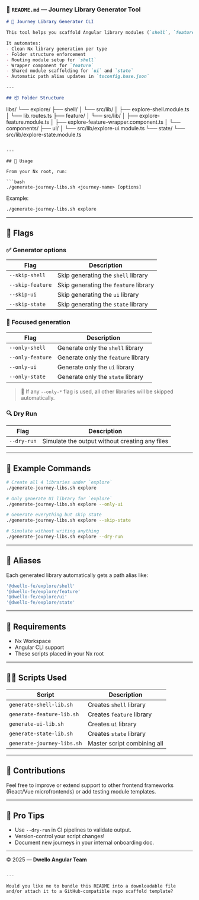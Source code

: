 
### 📘 `README.md` — Journey Library Generator Tool

```markdown
# 🧰 Journey Library Generator CLI

This tool helps you scaffold Angular library modules (`shell`, `feature`, `ui`, `state`) for a specific journey in an Nx monorepo.

It automates:
- Clean Nx library generation per type
- Folder structure enforcement
- Routing module setup for `shell`
- Wrapper component for `feature`
- Shared module scaffolding for `ui` and `state`
- Automatic path alias updates in `tsconfig.base.json`

---

## 📦 Folder Structure

```

libs/
└── explore/
├── shell/
│   └── src/lib/
│       ├── explore-shell.module.ts
│       └── lib.routes.ts
├── feature/
│   └── src/lib/
│       ├── explore-feature.module.ts
│       ├── explore-feature-wrapper.component.ts
│       └── components/
├── ui/
│   └── src/lib/explore-ui.module.ts
└── state/
└── src/lib/explore-state.module.ts

````

---

## 🚀 Usage

From your Nx root, run:

```bash
./generate-journey-libs.sh <journey-name> [options]
````

Example:

```bash
./generate-journey-libs.sh explore
```

---

## 🧩 Flags

### ✅ Generator options

| Flag             | Description                           |
| ---------------- | ------------------------------------- |
| `--skip-shell`   | Skip generating the `shell` library   |
| `--skip-feature` | Skip generating the `feature` library |
| `--skip-ui`      | Skip generating the `ui` library      |
| `--skip-state`   | Skip generating the `state` library   |

### 🎯 Focused generation

| Flag             | Description                         |
| ---------------- | ----------------------------------- |
| `--only-shell`   | Generate only the `shell` library   |
| `--only-feature` | Generate only the `feature` library |
| `--only-ui`      | Generate only the `ui` library      |
| `--only-state`   | Generate only the `state` library   |

> 📝 If any `--only-*` flag is used, all other libraries will be skipped automatically.

### 🔍 Dry Run

| Flag        | Description                                    |
| ----------- | ---------------------------------------------- |
| `--dry-run` | Simulate the output without creating any files |

---

## 🧪 Example Commands

```bash
# Create all 4 libraries under `explore`
./generate-journey-libs.sh explore

# Only generate UI library for `explore`
./generate-journey-libs.sh explore --only-ui

# Generate everything but skip state
./generate-journey-libs.sh explore --skip-state

# Simulate without writing anything
./generate-journey-libs.sh explore --dry-run
```

---

## 🔗 Aliases

Each generated library automatically gets a path alias like:

```ts
'@dwello-fe/explore/shell'
'@dwello-fe/explore/feature'
'@dwello-fe/explore/ui'
'@dwello-fe/explore/state'
```

---

## 📁 Requirements

* Nx Workspace
* Angular CLI support
* These scripts placed in your Nx root

---

## 👨‍🔧 Scripts Used

| Script                     | Description                 |
| -------------------------- | --------------------------- |
| `generate-shell-lib.sh`    | Creates `shell` library     |
| `generate-feature-lib.sh`  | Creates `feature` library   |
| `generate-ui-lib.sh`       | Creates `ui` library        |
| `generate-state-lib.sh`    | Creates `state` library     |
| `generate-journey-libs.sh` | Master script combining all |

---

## 🤝 Contributions

Feel free to improve or extend support to other frontend frameworks (React/Vue microfrontends) or add testing module templates.

---

## 🧠 Pro Tips

* Use `--dry-run` in CI pipelines to validate output.
* Version-control your script changes!
* Document new journeys in your internal onboarding doc.

---

© 2025 — **Dwello Angular Team**

```

---

Would you like me to bundle this README into a downloadable file and/or attach it to a GitHub-compatible repo scaffold template?
```
